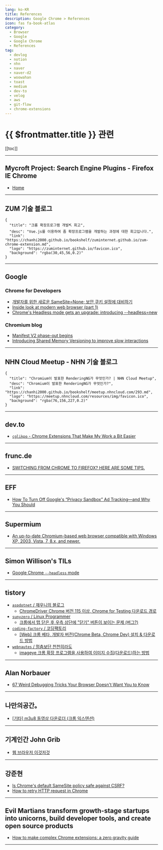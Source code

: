 ```yaml
---
lang: ko-KR
title: References
description: Google Chrome > References
icon: fas fa-book-atlas
category:
  - Browser
  - Google
  - Google Chrome
  - References
tag: 
  - devlog
  - notion
  - nhn
  - naver
  - naver-d2
  - woowahan
  - toast
  - medium
  - dev-to
  - velog
  - aws
  - git-flow
  - chrome-extensions
---
```


# {{ $frontmatter.title }} 관련

[[toc]]

---

## Mycroft Project: Search Engine Plugins - Firefox IE Chrome

- [Home](https://mycroftproject.com/)

---

## ZUM 기술 블로그

```component VPCard
{
  "title": "크롬 확장프로그램 개발⛏️ 회고",
  "desc": "Vue.js를 이용하여 줌 확장프로그램을 개발하는 과정에 대한 회고입니다.",
  "link": "https://chanhi2000.github.io/bookshelf/zuminternet.github.io/zum-chrome-extension.md",
  "logo": "https://zuminternet.github.io/favicon.ico",
  "background": "rgba(30,45,56,0.2)"
}
```

---

## <FontIcon icon="fa-brands fa-google"/>Google

### <FontIcon icon="fa-brands fa-chrome"/>Chrome for Developers

- [개발자를 위한 새로운 SameSite=None; 보안 쿠키 설정에 대비하기](https://developers-kr.googleblog.com/2020/01/developers-get-ready-for-new.html)
- [Inside look at modern web browser (part 1)](https://developer.chrome.com/blog/inside-browser-part1)
- [Chrome's Headless mode gets an upgrade: introducing --headless=new](https://developer.chrome.com/docs/chromium/new-headless?hl=en)

### <FontIcon icon="fa-brands fa-chrome"/>Chromium blog

- [Manifest V2 phase-out begins](https://blog.chromium.org/2024/05/manifest-v2-phase-out-begins.html)
- [Introducing Shared Memory Versioning to improve slow interactions](https://blog.chromium.org/2024/06/introducing-shared-memory-versioning-to.html)

---

## NHN Cloud Meetup - NHN 기술 블로그

```component VPCard
{
  "title": "Chromium이 발표한 RenderingNG가 무엇인가? | NHN Cloud Meetup",
  "desc": "Chromium이 발표한 RenderingNG가 무엇인가?",
  "link": "https://chanhi2000.github.io/bookshelf/meetup.nhncloud.com/293.md",
  "logo": "https://meetup.nhncloud.com/resources/img/favicon.ico",
  "background": "rgba(76,156,227,0.2)"
}
```

---

## <FontIcon icon="fa-brands fa-dev"/>dev.to

- [`cglikpo` - Chrome Extensions That Make My Work a Bit Easier](https://dev.to/cglikpo/chrome-extensions-that-make-my-work-a-bit-easier-4jop)

---

## frunc.de

- [SWITCHING FROM CHROME TO FIREFOX? HERE ARE SOME TIPS.](https://frunc.de/how-to/chrome-to-firefox-tips)

---

## EFF

- [How To Turn Off Google's “Privacy Sandbox” Ad Tracking—and Why You Should](https://www.eff.org/deeplinks/2023/09/how-turn-googles-privacy-sandbox-ad-tracking-and-why-you-should)

---

## Supermium

- [An up-to-date Chromium-based web browser compatible with Windows XP, 2003, Vista, 7, 8.x, and newer.](https://win32subsystem.live/supermium/)

---

## Simon Willison's TILs

- [Google Chrome `--headless` mode](https://til.simonwillison.net/chrome/headless)

<!-- END: simonwillison.net -->

---

## tistory

- [`aspdotnet` / 재우니의 블로그](https://aspdotnet.tistory.com/m/)
  - [ChromeDriver Chrome 버전 115 이상, Chrome for Testing 다운로드 경로](https://aspdotnet.tistory.com/m/3282)
  <!-- END: aspdotnet -->
- [`sunyzero` / Linux Programmer](https://sunyzero.tistory.com/m/)
  - [크롬에서 탭 닫은 후 우측 상단에 "닫기" 버튼이 보이는 문제 (버그?)](https://sunyzero.tistory.com/m/296)
  <!-- END: sunyzero -->
- [`coding-factory` / 코딩팩토리](https://coding-factory.tistory.com/m/)
  - [[Web] 크롬 베타, 개발자 버전(Chrome Beta, Chrome Dev) 설치 & 다운로드 방법](https://coding-factory.tistory.com/m/1053)
  <!-- END: coding-factory -->
- [`webnautes` / 멈춤보단 천천히라도](https://webnautes.tistory.com/m/)
  - [imageye 크롬 확장 프로그램을 사용하여 이미지 수집(다운로드)하는 방법](https://webnautes.tistory.com/m/2404)
  <!-- END: webnautes -->
<!-- END: tistory.com -->

---

## Alan Norbauer

- [67 Weird Debugging Tricks Your Browser Doesn't Want You to Know](https://alan.norbauer.com/articles/browser-debugging-tricks)

---

## 나만의공간。

- [\[기타\] m3u8 동영상 다운로더 (크롬 익스텐션)](https://m.blog.naver.com/writer0713/223491840219)

---

## 기계인간 John Grib

- [웹 브라우저 이것저것](https://johngrib.github.io/wiki/tool/web-browser/)

---

## 강준현

- [Is Chrome's default SameSite policy safe against CSRF?](https://junhyunny.github.io/spring-boot/spring-security/security/is-chrome-samesite-policy-safe-against-csrf/)
- [How to retry HTTP request in Chrome](https://junhyunny.github.io/information/how-to-retry-http-request-in-chrome/)

---

## Evil Martians transform growth-stage startups into unicorns, build developer tools, and create open source products

- [How to make complex Chrome extensions: a zero gravity guide](https://evilmartians.com/chronicles/how-to-make-complex-chrome-plugins-a-zero-gravity-guide)

---

<TagLinks />
